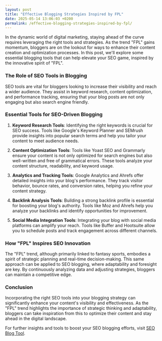```yaml
---
layout: post
title: "Effective Blogging Strategies Inspired by FPL"
date: 2025-05-14 13:06:03 +0200
permalink: /effective-blogging-strategies-inspired-by-fpl/
---
```



In the dynamic world of digital marketing, staying ahead of the curve requires leveraging the right tools and strategies. As the trend "FPL" gains momentum, bloggers are on the lookout for ways to enhance their content creation and optimization processes. In this post, we'll explore some essential blogging tools that can help elevate your SEO game, inspired by the innovative spirit of "FPL".

### The Role of SEO Tools in Blogging

SEO tools are vital for bloggers looking to increase their visibility and reach a wider audience. They assist in keyword research, content optimization, and performance tracking, ensuring that your blog posts are not only engaging but also search engine friendly.

### Essential Tools for SEO-Driven Blogging

1. **Keyword Research Tools**: Identifying the right keywords is crucial for SEO success. Tools like Google's Keyword Planner and SEMrush provide insights into popular search terms and help you tailor your content to meet audience needs.

2. **Content Optimization Tools**: Tools like Yoast SEO and Grammarly ensure your content is not only optimized for search engines but also well-written and free of grammatical errors. These tools analyze your content structure, readability, and keyword usage.

3. **Analytics and Tracking Tools**: Google Analytics and Ahrefs offer detailed insights into your blog's performance. They track visitor behavior, bounce rates, and conversion rates, helping you refine your content strategy.

4. **Backlink Analysis Tools**: Building a strong backlink profile is essential for boosting your blog's authority. Tools like Moz and Ahrefs help you analyze your backlinks and identify opportunities for improvement.

5. **Social Media Integration Tools**: Integrating your blog with social media platforms can amplify your reach. Tools like Buffer and Hootsuite allow you to schedule posts and track engagement across different channels.

### How "FPL" Inspires SEO Innovation

The "FPL" trend, although primarily linked to fantasy sports, embodies a spirit of strategic planning and real-time decision-making. This same approach can be applied to SEO blogging, where adaptability and foresight are key. By continuously analyzing data and adjusting strategies, bloggers can maintain a competitive edge.

### Conclusion

Incorporating the right SEO tools into your blogging strategy can significantly enhance your content's visibility and effectiveness. As the "FPL" trend highlights the importance of strategic thinking and adaptability, bloggers can take inspiration from this to optimize their content and stay ahead in the digital landscape.

For further insights and tools to boost your SEO blogging efforts, visit [SEO Blog Tool](https://seoblogtool.com/).